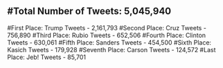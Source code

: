 #Total Number of Tweets: 5,045,940 
---
#First Place: Trump Tweets - 2,161,793
#Second Place: Cruz Tweets - 756,890
#Third Place: Rubio Tweets - 652,506
#Fourth Place: Clinton Tweets - 630,061
#Fifth Place: Sanders Tweets - 454,500
#Sixth Place: Kasich Tweets - 179,928
#Seventh Place: Carson Tweets - 124,572
#Last Place: Jeb! Tweets - 85,701
